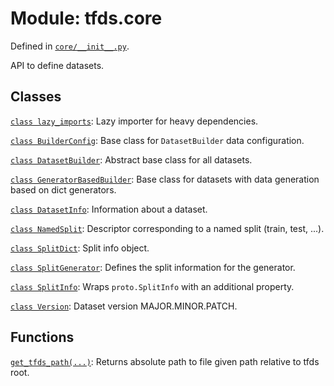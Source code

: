 <div itemscope itemtype="http://developers.google.com/ReferenceObject">
<meta itemprop="name" content="tfds.core" />
<meta itemprop="path" content="Stable" />
</div>

# Module: tfds.core



Defined in [`core/__init__.py`](https://github.com/tensorflow/datasets/tree/master/tensorflow_datasets/core/__init__.py).

API to define datasets.

## Classes

[`class lazy_imports`](../tfds/core/lazy_imports.md): Lazy importer for heavy dependencies.

[`class BuilderConfig`](../tfds/core/BuilderConfig.md): Base class for `DatasetBuilder` data configuration.

[`class DatasetBuilder`](../tfds/core/DatasetBuilder.md): Abstract base class for all datasets.

[`class GeneratorBasedBuilder`](../tfds/core/GeneratorBasedBuilder.md): Base class for datasets with data generation based on dict generators.

[`class DatasetInfo`](../tfds/core/DatasetInfo.md): Information about a dataset.

[`class NamedSplit`](../tfds/core/NamedSplit.md): Descriptor corresponding to a named split (train, test, ...).

[`class SplitDict`](../tfds/core/SplitDict.md): Split info object.

[`class SplitGenerator`](../tfds/core/SplitGenerator.md): Defines the split information for the generator.

[`class SplitInfo`](../tfds/core/SplitInfo.md): Wraps `proto.SplitInfo` with an additional property.

[`class Version`](../tfds/core/Version.md): Dataset version MAJOR.MINOR.PATCH.

## Functions

[`get_tfds_path(...)`](../tfds/core/get_tfds_path.md): Returns absolute path to file given path relative to tfds root.

